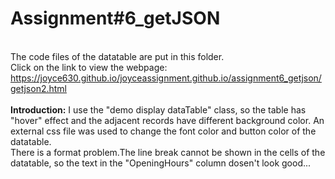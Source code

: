 # Assignment#6_getJSON
<br>The code files of the datatable are put in this folder.
<br>Click on the link to view the webpage: https://joyce630.github.io/joyceassignment.github.io/assignment6_getjson/getjson2.html
<br><br><b>Introduction:</b> I use the "demo display dataTable" class, so the table has "hover" effect and the adjacent records have different background color. An external css file was used to change the font color and button color of the datatable. <br>There is a format problem.The line break cannot be shown in the cells of the datatable, so the text in the "OpeningHours" column dosen't look good...

